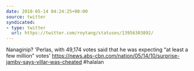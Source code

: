 ```yaml
---
date: 2010-05-14 04:24:25+00:00
source: twitter
syndicated:
- type: twitter
  url: https://twitter.com/roytang/statuses/13956303892/
---
```


Nanaginip? 'Perlas, with 49,174 votes said that he was expecting “at least a few million” votes' https://news.abs-cbn.com/nation/05/14/10/surprise-jamby-says-villar-was-cheated #halalan